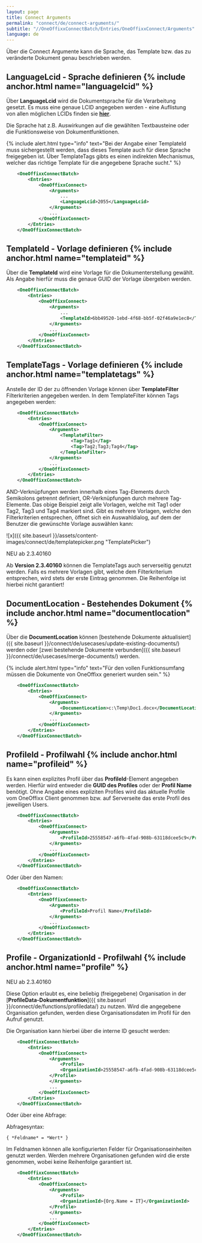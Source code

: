 ```yaml
---
layout: page
title: Connect Arguments
permalink: "connect/de/connect-arguments/"
subtitle: "//OneOffixxConnectBatch/Entries/OneOffixxConnect/Arguments"
language: de
---
```


Über die Connect Argumente kann die Sprache, das Template bzw. das zu veränderte Dokument genau beschrieben werden.

## LanguageLcid - Sprache definieren {% include anchor.html name="languagelcid" %}

Über __LanguageLcid__ wird die Dokumentsprache für die Verarbeitung gesetzt. Es muss eine genaue LCID angegeben werden - eine Auflistung von allen möglichen LCIDs finden sie [__hier__](https://msdn.microsoft.com/de-ch/goglobal/bb964664.aspx).

Die Sprache hat z.B. Auswirkungen auf die gewählten Textbausteine oder die Funktionsweise von Dokumentfunktionen.

{% include alert.html type="info" text="Bei der Angabe einer TemplateId muss sichergestellt werden, dass dieses Template auch für diese Sprache freigegeben ist. Über TemplateTags gibts es einen indirekten Mechanismus, welcher das richtige Template für die angegebene Sprache sucht." %}

```xml
    <OneOffixxConnectBatch>
    	<Entries>
    		<OneOffixxConnect>
    			<Arguments>
    				...
    				<LanguageLcid>2055</LanguageLcid>
    			</Arguments>
    			...
    		</OneOffixxConnect>
    	</Entries>
    </OneOffixxConnectBatch>
```

## TemplateId - Vorlage definieren {% include anchor.html name="templateid" %}
	
Über die __TemplateId__ wird eine Vorlage für die Dokumenterstellung gewählt. Als Angabe hierfür muss die genaue GUID der Vorlage übergeben werden.

```xml
    <OneOffixxConnectBatch>
    	<Entries>
    		<OneOffixxConnect>
    			<Arguments>
    				...
    				<TemplateId>6bb49520-1ebd-4f68-bb5f-02f46a9e1ec8</TemplateId>
    			</Arguments>
    			...
    		</OneOffixxConnect>
    	</Entries>
    </OneOffixxConnectBatch>
``` 

## TemplateTags - Vorlage definieren {% include anchor.html name="templatetags" %}
	
Anstelle der ID der zu öffnenden Vorlage können über __TemplateFilter__ Filterkriterien angegeben werden. In dem TemplateFilter können Tags angegeben werden:

```xml
    <OneOffixxConnectBatch>
    	<Entries>
    		<OneOffixxConnect>
    			<Arguments>
    				<TemplateFilter>
    					<Tag>Tag1</Tag>
    					<Tag>Tag2;Tag3;Tag4</Tag>
    				</TemplateFilter>
    			</Arguments>
    			...
    		</OneOffixxConnect>
    	</Entries>
    </OneOffixxConnectBatch>
``` 

AND-Verknüpfungen werden innerhalb eines Tag-Elements durch Semikolons getrennt definiert, OR-Verknüpfungen durch mehrere Tag-Elemente. 
Das obige Beispiel zeigt alle Vorlagen, welche mit Tag1 oder Tag2, Tag3 und Tag4 markiert sind. 
Gibt es mehrere Vorlagen, welche den Filterkriterien entsprechen, öffnet sich ein Auswahldialog, auf dem der Benutzer die gewünschte Vorlage auswählen kann:

![x]({{ site.baseurl }}/assets/content-images/connect/de/templatepicker.png "TemplatePicker")

<span class="label label-info">NEU ab 2.3.40160</span>

Ab __Version 2.3.40160__ können die TemplateTags auch serverseitig genutzt werden. Falls es mehrere Vorlagen gibt, welche dem Filterkriterium entsprechen, wird stets der erste Eintrag genommen. Die Reihenfolge ist hierbei nicht garantiert!

## DocumentLocation - Bestehendes Dokument {% include anchor.html name="documentlocation" %}

Über die __DocumentLocation__ können [bestehende Dokumente aktualisiert]({{ site.baseurl }}/connect/de/usecases/update-existing-documents/) werden oder [zwei bestehende Dokumente verbunden]({{ site.baseurl }}/connect/de/usecases/merge-documents/) werden. 

{% include alert.html type="info" text="Für den vollen Funktionsumfang müssen die Dokumente von OneOffixx generiert wurden sein." %}

```xml
    <OneOffixxConnectBatch>
    	<Entries>
    		<OneOffixxConnect>
    			<Arguments>
    				<DocumentLocation>c:\Temp\Doc1.docx</DocumentLocation>
    			</Arguments>
    			...
    		</OneOffixxConnect>
    	</Entries>
    </OneOffixxConnectBatch>
``` 

## ProfileId - Profilwahl {% include anchor.html name="profileid" %}

Es kann einen explizites Profil über das __ProfileId__-Element angegeben werden. Hierfür wird entweder die __GUID des Profiles__ oder der __Profil Name__ benötigt. Ohne Angabe eines expliziten Profiles wird das aktuelle Profile vom OneOffixx Client genommen bzw. auf Serverseite das erste Profil des jeweiligen Users. 

```xml
    <OneOffixxConnectBatch>
    	<Entries>
    		<OneOffixxConnect>
    			<Arguments>
    				<ProfileId>25558547-a6fb-4fad-908b-63118dcee5c9</ProfileId>
    			</Arguments>
    			...
    		</OneOffixxConnect>
    	</Entries>
    </OneOffixxConnectBatch>
``` 

Oder über den Namen:

```xml
    <OneOffixxConnectBatch>
    	<Entries>
    		<OneOffixxConnect>
    			<Arguments>
    				<ProfileId>Profil Name</ProfileId>
    			</Arguments>
    			...
    		</OneOffixxConnect>
    	</Entries>
    </OneOffixxConnectBatch>
``` 

## Profile - OrganizationId - Profilwahl {% include anchor.html name="profile" %}

<span class="label label-info">NEU ab 2.3.40160</span>

Diese Option erlaubt es, eine beliebig (freigegebene) Organisation in der  [__ProfileData-Dokumentfunktion__]({{ site.baseurl }}/connect/de/functions/profiledata/) zu nutzen.
Wird die angegebene Organisation gefunden, werden diese Organisationsdaten im Profil für den Aufruf genutzt. 

Die Organisation kann hierbei über die interne ID gesucht werden:

```xml
    <OneOffixxConnectBatch>
    	<Entries>
    		<OneOffixxConnect>
    			<Arguments>
    				<Profile>
					<OrganizationId>25558547-a6fb-4fad-908b-63118dcee5c9</OrganizationId>
				</Profile>
    			</Arguments>
    			...
    		</OneOffixxConnect>
    	</Entries>
    </OneOffixxConnectBatch>
``` 

Oder über eine Abfrage: 

Abfragesyntax:

    { *Feldname* = *Wert* }

Im Feldnamen können alle konfigurierten Felder für Organisationseinheiten genutzt werden. Werden mehrere Organisationen gefunden wird die erste genommen, wobei keine Reihenfolge garantiert ist.

```xml
    <OneOffixxConnectBatch>
    	<Entries>
    		<OneOffixxConnect>
    			<Arguments>
    				<Profile>
					<OrganizationId>{Org.Name = IT}</OrganizationId>
				</Profile>
    			</Arguments>
    			...
    		</OneOffixxConnect>
    	</Entries>
    </OneOffixxConnectBatch>
``` 

